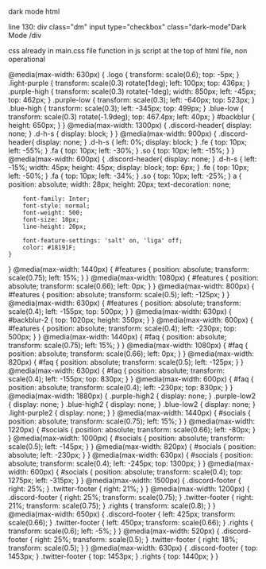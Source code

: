dark mode html

line 130:
  div class="dm"
    input type="checkbox" class="dark-mode"Dark Mode
  /div

css already in main.css file
function in js script at the top of html file, non operational

@media(max-width: 630px) {
    .logo {
        transform: scale(0.6);
        top: -5px;
    }
    .light-purple {
        transform: scale(0.3) rotate(1deg);
        left: 100px;
        top: 436px;
    }
    .purple-high {
        transform: scale(0.3) rotate(-1deg);
        width: 850px;
        left: -45px;
        top: 462px;
    }
    .purple-low {
        transform: scale(0.3);
        left: -640px;
        top: 523px;
    }
    .blue-high {
        transform: scale(0.3);
        left: -345px;
        top: 499px;
    }
    .blue-low {
        transform: scale(0.3) rotate(-1.9deg);
        top: 467.4px;
        left: 40px;
    }
    #backblur {
        height: 650px;
    }
}
@media(max-width: 1300px) {
    .discord-header{
        display: none;
    }
    .d-h-s {
        display: block;
    }
}
@media(max-width: 900px) {
    .discord-header{
        display: none;
    }
    .d-h-s {
        left: 0%;
        display: block;
    }
    .fe {
        top: 10px;
        left: -55%;
    }
    .fa {
        top: 10px;
        left: -30%;
    }
    .so {
        top: 10px;
        left: -15%;
    }
}
@media(max-width: 600px) {
    .discord-header{
        display: none;
    }
    .d-h-s {
        left: -15%;
        width: 45px;
        height: 45px;
        display: block;
        top: 6px;
    }
    .fe {
        top: 10px;
        left: -50%;
    }
    .fa {
        top: 10px;
        left: -34%;
    }
    .so {
        top: 10px;
        left: -25%;
    }
    a {
        position: absolute;
        width: 28px;
        height: 20px;
        text-decoration: none;
    
        font-family: Inter;
        font-style: normal;
        font-weight: 500;
        font-size: 10px;
        line-height: 20px;
    
        font-feature-settings: 'salt' on, 'liga' off;
        color: #18191F;
    }
}
@media(max-width: 1440px) {
    #features {
        position: absolute;
        transform: scale(0.75);
        left: 15%;
    }
}
@media(max-width: 1080px) {
    #features {
        position: absolute;
        transform: scale(0.66);
        left: 0px;
    }
}
@media(max-width: 800px) {
    #features {
        position: absolute;
        transform: scale(0.5);
        left: -125px;
    }
}
@media(max-width: 630px) {
    #features {
        position: absolute;
        transform: scale(0.4);
        left: -155px;
        top: 500px;
    }
}
@media(max-width: 630px) {
    #backblur-2 {
        top: 1020px;
        height: 350px;
    }
}
@media(max-width: 600px) {
    #features {
        position: absolute;
        transform: scale(0.4);
        left: -230px;
        top: 500px;
    }
}
@media(max-width: 1440px) {
    #faq {
        position: absolute;
        transform: scale(0.75);
        left: 15%;
    }
}
@media(max-width: 1080px) {
    #faq {
        position: absolute;
        transform: scale(0.66);
        left: 0px;
    }
}
@media(max-width: 820px) {
    #faq {
        position: absolute;
        transform: scale(0.5);
        left: -125px;
    }
}
@media(max-width: 630px) {
    #faq {
        position: absolute;
        transform: scale(0.4);
        left: -155px;
        top: 830px;
    }
}
@media(max-width: 600px) {
    #faq {
        position: absolute;
        transform: scale(0.4);
        left: -230px;
        top: 830px;
    }
}
@media(max-width: 1880px) {
    .purple-high2 {
        display: none;
    }
    .purple-low2 {
        display: none;
    }
    .blue-high2 {
        display: none;
    }
    .blue-low2 {
        display: none;
    }
    .light-purple2 {
        display: none;
    }
}
@media(max-width: 1440px) {
    #socials {
        position: absolute;
        transform: scale(0.75);
        left: 15%;
    }
}
@media(max-width: 1220px) {
    #socials {
        position: absolute;
        transform: scale(0.66);
        left: -80px;
    }
}
@media(max-width: 1000px) {
    #socials {
        position: absolute;
        transform: scale(0.5);
        left: -145px;
    }
}
@media(max-width: 820px) {
    #socials {
        position: absolute;
        left: -230px;
    }
}
@media(max-width: 630px) {
    #socials {
        position: absolute;
        transform: scale(0.4);
        left: -245px;
        top: 1300px;
    }
}
@media(max-width: 600px) {
    #socials {
        position: absolute;
        transform: scale(0.4);
        top: 1275px;
        left: -315px;
    }
}
@media(max-width: 1500px) {
    .discord-footer {
        right: 25%;
    }
    .twitter-footer {
        right: 21%;
    }
}
@media(max-width: 1200px) {
    .discord-footer {
        right: 25%;
        transform: scale(0.75);
    }
    .twitter-footer {
        right: 21%;
        transform: scale(0.75);
    }
    .rights {
        transform: scale(0.8);
    }
}
@media(max-width: 650px) {
    .discord-footer {
        left: 425px;
        transform: scale(0.66);
    }
    .twitter-footer {
        left: 450px;
        transform: scale(0.66);
    }
    .rights {
        transform: scale(0.6);
        left: -5%;
    }
}
@media(max-width: 520px) {
    .discord-footer {
        right: 25%;
        transform: scale(0.5);
    }
    .twitter-footer {
        right: 18%;
        transform: scale(0.5);
    }
}
@media(max-width: 630px) {
    .discord-footer {
        top: 1453px;
    }
    .twitter-footer {
        top: 1453px;
    }
    .rights {
        top: 1440px;
    }
}